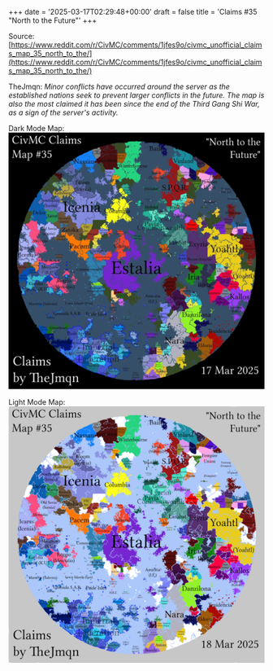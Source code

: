 +++
date = '2025-03-17T02:29:48+00:00'
draft = false
title = 'Claims #35 "North to the Future"'
+++

Source: [https://www.reddit.com/r/CivMC/comments/1jfes9o/civmc_unofficial_claims_map_35_north_to_the/](https://www.reddit.com/r/CivMC/comments/1jfes9o/civmc_unofficial_claims_map_35_north_to_the/)

TheJmqn: *Minor conflicts have occurred around the server as the established nations seek to prevent larger conflicts in the future. The map is also the most claimed it has been since the end of the Third Gang Shi War, as a sign of the server's activity.*

Dark Mode Map:
[![Claims #35](https://raw.githubusercontent.com/CivMC-Map-Archive/civmc-map-archive.github.io/refs/heads/main/static/images/CivMC-Claims-35.webp)](https://raw.githubusercontent.com/CivMC-Map-Archive/civmc-map-archive.github.io/refs/heads/main/static/images/CivMC-Claims-35.webp)

Light Mode Map:
[![Claims #35 Light](https://raw.githubusercontent.com/CivMC-Map-Archive/civmc-map-archive.github.io/refs/heads/main/static/images/CivMC-Claims-35-light.png)](https://raw.githubusercontent.com/CivMC-Map-Archive/civmc-map-archive.github.io/refs/heads/main/static/images/CivMC-Claims-35-light.png)
